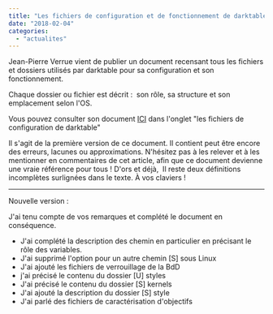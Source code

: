 ```yaml
---
title: "Les fichiers de configuration et de fonctionnement de darktable"
date: "2018-02-04"
categories: 
  - "actualites"
---
```


Jean-Pierre Verrue vient de publier un document recensant tous les fichiers et dossiers utilisés par darktable pour sa configuration et son fonctionnement.

Chaque dossier ou fichier est décrit :  son rôle, sa structure et son emplacement selon l'OS.

Vous pouvez consulter son document [ICI](http://darktable.fr/les-fichiers-de-configuration/) dans l'onglet "les fichiers de configuration de darktable"

Il s'agit de la première version de ce document. Il contient peut être encore des erreurs, lacunes ou approximations. N'hésitez pas à les relever et à les mentionner en commentaires de cet article, afin que ce document devienne une vraie référence pour tous ! D'ors et déjà,  Il reste deux définitions incomplètes surlignées dans le texte. À vos claviers !

* * *

Nouvelle version :

J'ai tenu compte de vos remarques et complété le document en conséquence.

- J'ai complété la description des chemin en particulier en précisant le rôle des variables.
- J'ai supprimé l'option pour un autre chemin \[S\] sous Linux
- J'ai ajouté les fichiers de verrouillage de la BdD
- j'ai précisé le contenu du dossier \[U\] styles
- J'ai précisé le contenu du dossier \[S\] kernels
- J'ai ajouté la description du dossier \[S\] style
- J'ai parlé des fichiers de caractérisation d'objectifs
